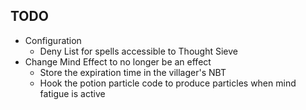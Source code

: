 ## TODO
 * Configuration
   * Deny List for spells accessible to Thought Sieve
 * Change Mind Effect to no longer be an effect
   * Store the expiration time in the villager's NBT
   * Hook the potion particle code to produce particles when mind fatigue is active
